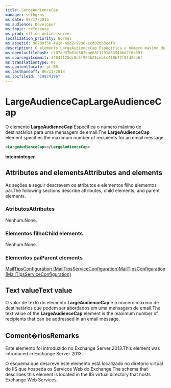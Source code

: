 ```yaml
---
title: LargeAudienceCap
manager: sethgros
ms.date: 09/17/2015
ms.audience: Developer
ms.topic: reference
ms.prod: office-online-server
localization_priority: Normal
ms.assetid: 90709f5b-4a1d-49d2-9236-ecd02bb3cdf8
description: O elemento LargeAudienceCap Especifica o número máximo de destinatários para uma mensagem de email.
ms.openlocfilehash: c207ad37b01e582ebe68f179186354b6d7f8e691
ms.sourcegitcommit: 34041125dc8c5f993b21cebfc4f8b72f0fd2cb6f
ms.translationtype: MT
ms.contentlocale: pt-BR
ms.lasthandoff: 06/11/2018
ms.locfileid: "19824196"
---
```

# <a name="largeaudiencecap"></a><span data-ttu-id="18779-103">LargeAudienceCap</span><span class="sxs-lookup"><span data-stu-id="18779-103">LargeAudienceCap</span></span>

<span data-ttu-id="18779-104">O elemento **LargeAudienceCap** Especifica o número máximo de destinatários para uma mensagem de email.</span><span class="sxs-lookup"><span data-stu-id="18779-104">The **LargeAudienceCap** element specifies the maximum number of recipients for an email message.</span></span> 
  
```XML
<LargeAudienceCap></LargeAudienceCap>
```

 <span data-ttu-id="18779-105">**inteiro**</span><span class="sxs-lookup"><span data-stu-id="18779-105">**integer**</span></span>
## <a name="attributes-and-elements"></a><span data-ttu-id="18779-106">Attributes and elements</span><span class="sxs-lookup"><span data-stu-id="18779-106">Attributes and elements</span></span>

<span data-ttu-id="18779-107">As seções a seguir descrevem os atributos e elementos filho elementos pai.</span><span class="sxs-lookup"><span data-stu-id="18779-107">The following sections describe attributes, child elements, and parent elements.</span></span>
  
### <a name="attributes"></a><span data-ttu-id="18779-108">Atributos</span><span class="sxs-lookup"><span data-stu-id="18779-108">Attributes</span></span>

<span data-ttu-id="18779-109">Nenhum.</span><span class="sxs-lookup"><span data-stu-id="18779-109">None.</span></span>
  
### <a name="child-elements"></a><span data-ttu-id="18779-110">Elementos filho</span><span class="sxs-lookup"><span data-stu-id="18779-110">Child elements</span></span>

<span data-ttu-id="18779-111">Nenhum.</span><span class="sxs-lookup"><span data-stu-id="18779-111">None.</span></span>
  
### <a name="parent-elements"></a><span data-ttu-id="18779-112">Elementos pai</span><span class="sxs-lookup"><span data-stu-id="18779-112">Parent elements</span></span>

[<span data-ttu-id="18779-113">MailTipsConfiguration (MailTipsServiceConfiguration)</span><span class="sxs-lookup"><span data-stu-id="18779-113">MailTipsConfiguration (MailTipsServiceConfiguration)</span></span>](mailtipsconfiguration-mailtipsserviceconfiguration.md)
  
## <a name="text-value"></a><span data-ttu-id="18779-114">Text value</span><span class="sxs-lookup"><span data-stu-id="18779-114">Text value</span></span>

<span data-ttu-id="18779-115">O valor de texto do elemento **LargeAudienceCap** é o número máximo de destinatários que podem ser abordados em uma mensagem de email.</span><span class="sxs-lookup"><span data-stu-id="18779-115">The text value of the **LargeAudienceCap** element is the maximum number of recipients that can be addressed in an email message.</span></span> 
  
## <a name="remarks"></a><span data-ttu-id="18779-116">Coment�rios</span><span class="sxs-lookup"><span data-stu-id="18779-116">Remarks</span></span>

<span data-ttu-id="18779-117">Este elemento foi introduzido no Exchange Server 2013.</span><span class="sxs-lookup"><span data-stu-id="18779-117">This element was introduced in Exchange Server 2013.</span></span>
  
<span data-ttu-id="18779-118">O esquema que descreve este elemento está localizado no diretório virtual do IIS que hospeda os Serviços Web do Exchange.</span><span class="sxs-lookup"><span data-stu-id="18779-118">The schema that describes this element is located in the IIS virtual directory that hosts Exchange Web Services.</span></span>
  

